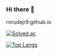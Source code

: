 ### Hi there 👋

<!--
**rnrudejr9/rnrudejr9** is a ✨ _special_ ✨ repository because its `README.md` (this file) appears on your GitHub profile.

Here are some ideas to get you started:

- 🔭 I’m currently working on ...
- 🌱 I’m currently learning ...
- 👯 I’m looking to collaborate on ...
- 🤔 I’m looking for help with ...
- 💬 Ask me about ...
- 📫 How to reach me: ...
- 😄 Pronouns: ...
- ⚡ Fun fact: ...
-->

rnrudejr9.github.io


[![Solved.ac](http://mazassumnida.wtf/api/generate_badge?boj=rnrudejr9)](https://solved.ac/profile/rnrudejr9)


[![Top Langs](https://github-readme-stats.vercel.app/api/top-langs/?username=rnrudejr9)](https://github.com/rnrudejr9/github-readme-stats)
